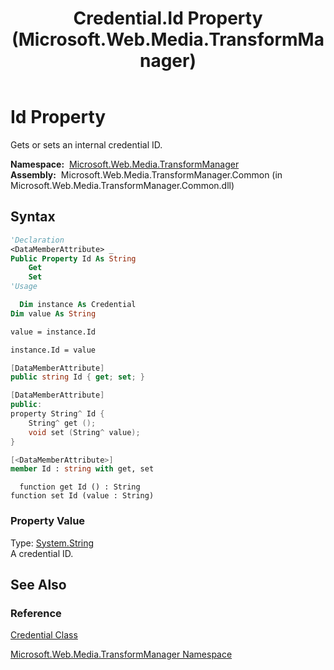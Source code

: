 ﻿---
title: Credential.Id Property (Microsoft.Web.Media.TransformManager)
TOCTitle: Id Property
ms:assetid: P:Microsoft.Web.Media.TransformManager.Credential.Id
ms:mtpsurl: https://msdn.microsoft.com/en-us/library/microsoft.web.media.transformmanager.credential.id(v=VS.90)
ms:contentKeyID: 35521167
ms.date: 06/14/2012
mtps_version: v=VS.90
f1_keywords:
- Microsoft.Web.Media.TransformManager.Credential.Id
- Microsoft.Web.Media.TransformManager.Credential.set_Id
- Microsoft.Web.Media.TransformManager.Credential.get_Id
dev_langs:
- csharp
- jscript
- vb
- FSharp
- cpp
api_location:
- Microsoft.Web.Media.TransformManager.Common.dll
api_name:
- Microsoft.Web.Media.TransformManager.Credential.get_Id
- Microsoft.Web.Media.TransformManager.Credential.Id
- Microsoft.Web.Media.TransformManager.Credential.set_Id
api_type:
- Managed
topic_type:
- apiref
- kbSyntax
product_family_name: VS
ROBOTS: INDEX,FOLLOW
---

# Id Property

Gets or sets an internal credential ID.

**Namespace:**  [Microsoft.Web.Media.TransformManager](microsoft-web-media-transformmanager-namespace.md)  
**Assembly:**  Microsoft.Web.Media.TransformManager.Common (in Microsoft.Web.Media.TransformManager.Common.dll)

## Syntax

```vb
'Declaration
<DataMemberAttribute> _
Public Property Id As String
    Get
    Set
'Usage

  Dim instance As Credential
Dim value As String

value = instance.Id

instance.Id = value
```

```csharp
[DataMemberAttribute]
public string Id { get; set; }
```

```cpp
[DataMemberAttribute]
public:
property String^ Id {
    String^ get ();
    void set (String^ value);
}
```

``` fsharp
[<DataMemberAttribute>]
member Id : string with get, set
```

```jscript
  function get Id () : String
function set Id (value : String)
```

### Property Value

Type: [System.String](https://msdn.microsoft.com/library/s1wwdcbf)  
A credential ID.  

## See Also

### Reference

[Credential Class](credential-class-microsoft-web-media-transformmanager.md)

[Microsoft.Web.Media.TransformManager Namespace](microsoft-web-media-transformmanager-namespace.md)

